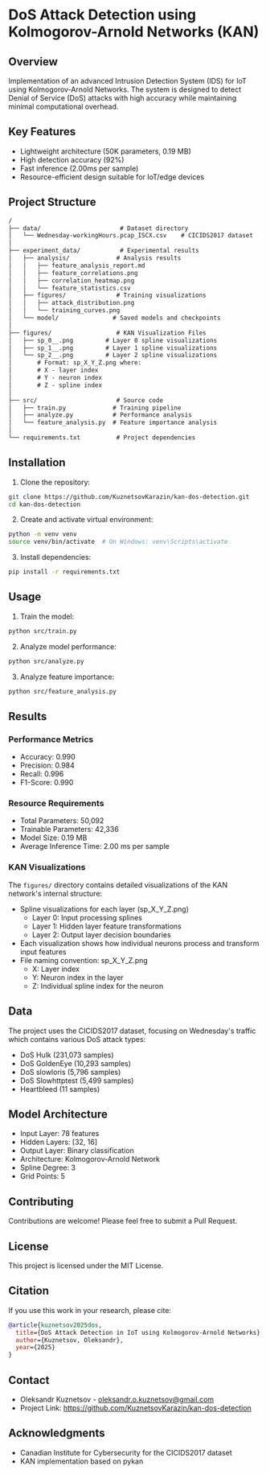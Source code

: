 # DoS Attack Detection using Kolmogorov-Arnold Networks (KAN)

## Overview

Implementation of an advanced Intrusion Detection System (IDS) for IoT using Kolmogorov-Arnold Networks. The system is designed to detect Denial of Service (DoS) attacks with high accuracy while maintaining minimal computational overhead.

## Key Features

- Lightweight architecture (50K parameters, 0.19 MB)
- High detection accuracy (92%)
- Fast inference (2.00ms per sample)
- Resource-efficient design suitable for IoT/edge devices

## Project Structure

```markdown
/
├── data/                      # Dataset directory
│   └── Wednesday-workingHours.pcap_ISCX.csv    # CICIDS2017 dataset
│
├── experiment_data/           # Experimental results
│   ├── analysis/             # Analysis results
│   │   ├── feature_analysis_report.md
│   │   ├── feature_correlations.png
│   │   ├── correlation_heatmap.png
│   │   └── feature_statistics.csv
│   ├── figures/              # Training visualizations
│   │   ├── attack_distribution.png
│   │   └── training_curves.png
│   └── model/               # Saved models and checkpoints
│
├── figures/                  # KAN Visualization Files
│   ├── sp_0__.png         # Layer 0 spline visualizations
│   ├── sp_1__.png         # Layer 1 spline visualizations
│   └── sp_2__.png         # Layer 2 spline visualizations
│       # Format: sp_X_Y_Z.png where:
│       # X - layer index
│       # Y - neuron index
│       # Z - spline index
│
├── src/                      # Source code
│   ├── train.py             # Training pipeline
│   ├── analyze.py           # Performance analysis
│   └── feature_analysis.py  # Feature importance analysis
│
└── requirements.txt          # Project dependencies
```

## Installation

1. Clone the repository:
```bash
git clone https://github.com/KuznetsovKarazin/kan-dos-detection.git
cd kan-dos-detection
```
2. Create and activate virtual environment:
```bash
python -m venv venv
source venv/bin/activate  # On Windows: venv\Scripts\activate
```
3. Install dependencies:
```bash
pip install -r requirements.txt
```

## Usage

1. Train the model:
```bash
python src/train.py
```
2. Analyze model performance:
```bash
python src/analyze.py
```
3. Analyze feature importance:
```bash
python src/feature_analysis.py
```

## Results

### Performance Metrics

- Accuracy: 0.990
- Precision: 0.984
- Recall: 0.996
- F1-Score: 0.990

### Resource Requirements

- Total Parameters: 50,092
- Trainable Parameters: 42,336
- Model Size: 0.19 MB
- Average Inference Time: 2.00 ms per sample

### KAN Visualizations
The `figures/` directory contains detailed visualizations of the KAN network's internal structure:
- Spline visualizations for each layer (sp_X_Y_Z.png)
  - Layer 0: Input processing splines
  - Layer 1: Hidden layer feature transformations
  - Layer 2: Output layer decision boundaries
- Each visualization shows how individual neurons process and transform input features
- File naming convention: sp_X_Y_Z.png
  - X: Layer index
  - Y: Neuron index in the layer
  - Z: Individual spline index for the neuron

## Data

The project uses the CICIDS2017 dataset, focusing on Wednesday's traffic which contains various DoS attack types:

- DoS Hulk (231,073 samples)
- DoS GoldenEye (10,293 samples)
- DoS slowloris (5,796 samples)
- DoS Slowhttptest (5,499 samples)
- Heartbleed (11 samples)

## Model Architecture

- Input Layer: 78 features
- Hidden Layers: [32, 16]
- Output Layer: Binary classification
- Architecture: Kolmogorov-Arnold Network
- Spline Degree: 3
- Grid Points: 5

## Contributing

Contributions are welcome! Please feel free to submit a Pull Request.

## License

This project is licensed under the MIT License.

## Citation

If you use this work in your research, please cite:

```bibtex
@article{kuznetsov2025dos,
  title={DoS Attack Detection in IoT using Kolmogorov-Arnold Networks},
  author={Kuznetsov, Oleksandr},
  year={2025}
}
```

## Contact

- Oleksandr Kuznetsov - oleksandr.o.kuznetsov@gmail.com
- Project Link: https://github.com/KuznetsovKarazin/kan-dos-detection

## Acknowledgments

- Canadian Institute for Cybersecurity for the CICIDS2017 dataset
- KAN implementation based on pykan